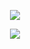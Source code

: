 <p align="center"><img src="https://laravel.com/assets/img/components/logo-laravel.svg"></p>
<p align="center"><img src="http://vhcode.com.br/assets/img/logo.png"></p>



